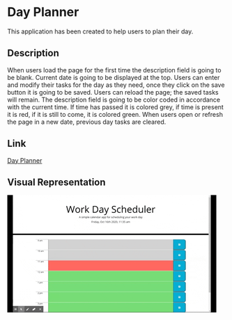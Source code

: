# Day Planner
This application has been created to help users to plan their day.

## Description
When users load the page for the first time the description field is going to be blank. Current date is going to be displayed at the top. Users can enter and modify their tasks for the day as they need, once they click on the save button it is going to be saved.  Users can reload the page; the saved tasks will remain. The description field is going to be color coded in accordance with the current time. If time has passed it is colored grey, if time is present it is red, if it is still to come, it is colored green. When users open or refresh the page in a new date, previous day tasks are cleared.

## Link
[Day Planner](https://mimila-85.github.io/05-Homework_Day_Planner/)

## Visual Representation
![Day Planner Demo](https://github.com/Mimila-85/05-Homework_Day_Planner/blob/master/assets/images/Animated%20GIF-downsized.gif)
